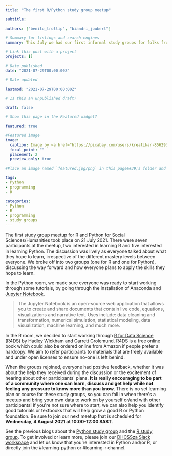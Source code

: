 ```yaml
---
title: "The first R/Python study group meetup"

subtitle:

authors: ["benito_trollip", "biandri_joubert"]

# Summary for listings and search engines
summary: This July we had our first informal study groups for folks from Humanities or Social Sciences who want to learn Python or R or want to enhance their skills. Read more and join us!

# Link this post with a project
projects: []

# Date published
date: "2021-07-29T00:00:00Z"

# Date updated

lastmod: "2021-07-29T00:00:00Z"

# Is this an unpublished draft?

draft: false

# Show this page in the Featured widget?

featured: true

#Featured image
image:
  caption: Image by <a href="https://pixabay.com/users/kreatikar-8562930/?utm_source=link-attribution&amp;utm_medium=referral&amp;utm_campaign=image&amp;utm_content=4172154">Mudassar Iqbal</a> from <a href="https://pixabay.com/?utm_source=link-attribution&amp;utm_medium=referral&amp;utm_campaign=image&amp;utm_content=4172154">Pixabay</a>
  focal_point: ""
  placement: 2
  preview_only: true

#Place an image named `featured.jpg/png` in this page&#39;s folder and customize its options here.

tags:
- Python
- programming
- R

categories:
- Python
- R
- programming
- study groups
---
```


The first study group meetup for R and Python for Social Sciences/Humanities took place on 21 July 2021. There were seven participants at the meetup, two interested in learning R and five interested in learning Python. The discussion was lively as everyone talked about what they hope to learn, irrespective of the different mastery levels between everyone. We broke off into two groups (one for R and one for Python), discussing the way forward and how everyone plans to apply the skills they hope to learn. 

In the Python room, we made sure everyone was ready to start working through some tutorials, by going through the installation of Anaconda and [Jupyter Notebook](https://jupyter.org/).

>The Jupyter Notebook is an open-source web application that allows you to create and share documents that contain live code, equations, visualizations and narrative text. Uses include: data cleaning and transformation, numerical simulation, statistical modeling, data visualization, machine learning, and much more.

In the R room, we decided to start working through [R for Data Science](https://r4ds.had.co.nz/) (R4DS) by Hadley Wickham and Garrett Grolemund. R4DS is a free online book which could also be ordered online from Amazon if people prefer a hardcopy. We aim to refer participants to materials that are freely available and under open licenses to ensure no-one is left behind.

When the groups rejoined, everyone had positive feedback, whether it was about the help they received during the discussion or the excitement of hearing about other participants' plans. __It is really encouraging to be part of a community where one can learn, discuss and get help while not feeling any pressure to know more than you know__. There is no set learning plan or course for these study groups, so you can fall in when there's a meetup and bring your own data to work on by yourself or/and with other participants! If you're not sure where to start, we can also help you identify good tutorials or textbooks that will help grow a good R or Python foundation. Be sure to join our next meetup that is scheduled for __Wednesday, 4 August 2021 at 10:00-12:00 SAST__.

See the previous blogs about the [Python study group](https://escalator.sadilar.org/post/2021/07/2021-07-06-python-study-group/) and the [R study group](https://escalator.sadilar.org/post/2021/07/2021-07-08-r-study-group/). To get involved or learn more, please join our [DHCSSza Slack workspace](https://escalator.sadilar.org/post/connect-with-the-community/) and let us know that you're interested in Python and/or R, or directly join the #learning-python or #learning-r channel.
